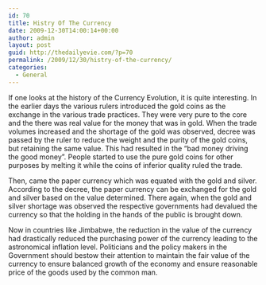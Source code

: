 ```yaml
---
id: 70
title: Histry Of The Currency
date: 2009-12-30T14:00:14+00:00
author: admin
layout: post
guid: http://thedailyevie.com/?p=70
permalink: /2009/12/30/histry-of-the-currency/
categories:
  - General
---
```

If one looks at the history of the Currency Evolution, it is quite interesting. In the earlier days the various rulers introduced the gold coins as the exchange in the various trade practices. They were very pure to the core and the there was real value for the money that was in gold. When the trade volumes increased and the shortage of the gold was observed, decree was passed by the ruler to reduce the weight and the purity of the gold coins, but retaining the same value. This had resulted in the &#8220;bad money driving the good money&#8221;. People started to use the pure gold coins for other purposes by melting it while the coins of inferior quality ruled the trade.

Then, came the paper currency which was equated with the gold and silver. According to the decree, the paper currency can be exchanged for the gold and silver based on the value determined. There again, when the gold and silver shortage was observed the respective governments had devalued the currency so that the holding in the hands of the public is brought down.

Now in countries like Jimbabwe, the reduction in the value of the currency had drastically reduced the purchasing power of the currency leading to the astronomical inflation level. Politicians and the policy makers in the Government should bestow their attention to maintain the fair value of the currency to ensure balanced growth of the economy and ensure reasonable price of the goods used by the common man.